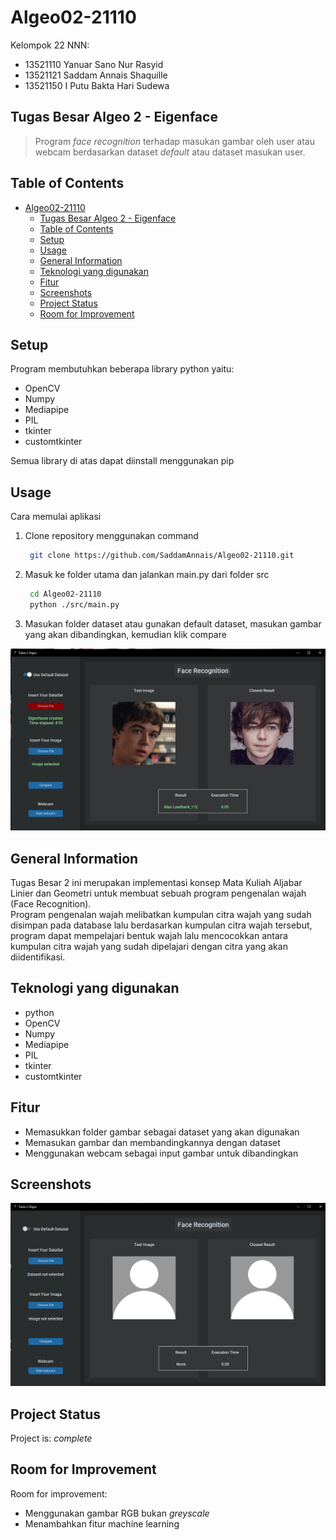 # Algeo02-21110

Kelompok 22 NNN:

- 13521110 Yanuar Sano Nur Rasyid
- 13521121 Saddam Annais Shaquille
- 13521150 I Putu Bakta Hari Sudewa

## Tugas Besar Algeo 2 - Eigenface

> Program _face recognition_ terhadap masukan gambar oleh user atau webcam berdasarkan dataset _default_ atau dataset masukan user.

## Table of Contents

- [Algeo02-21110](#algeo02-21110)
  - [Tugas Besar Algeo 2 - Eigenface](#tugas-besar-algeo-2---eigenface)
  - [Table of Contents](#table-of-contents)
  - [Setup](#setup)
  - [Usage](#usage)
  - [General Information](#general-information)
  - [Teknologi yang digunakan](#teknologi-yang-digunakan)
  - [Fitur](#fitur)
  - [Screenshots](#screenshots)
  - [Project Status](#project-status)
  - [Room for Improvement](#room-for-improvement)
  <!-- * [License](#license) -->

## Setup

Program membutuhkan beberapa library python yaitu:

- OpenCV
- Numpy
- Mediapipe
- PIL
- tkinter
- customtkinter

Semua library di atas dapat diinstall menggunakan pip

## Usage

Cara memulai aplikasi

1. Clone repository menggunakan command

   ```bash
    git clone https://github.com/SaddamAnnais/Algeo02-21110.git
   ```

2. Masuk ke folder utama dan jalankan main.py dari folder src

   ```bash
    cd Algeo02-21110
    python ./src/main.py

   ```

3. Masukan folder dataset atau gunakan default dataset, masukan gambar yang akan dibandingkan, kemudian klik compare

![contoh penggunaan](./src/images/img/contoh.png)

## General Information

Tugas Besar 2 ini merupakan implementasi konsep Mata Kuliah Aljabar Linier dan Geometri untuk membuat sebuah program pengenalan wajah (Face Recognition).  
Program pengenalan wajah melibatkan kumpulan citra wajah yang sudah disimpan pada database lalu berdasarkan kumpulan citra wajah tersebut, program dapat mempelajari bentuk wajah lalu mencocokkan antara kumpulan citra wajah yang sudah dipelajari dengan citra yang akan diidentifikasi.

## Teknologi yang digunakan

- python
- OpenCV
- Numpy
- Mediapipe
- PIL
- tkinter
- customtkinter

## Fitur

- Memasukkan folder gambar sebagai dataset yang akan digunakan
- Memasukan gambar dan membandingkannya dengan dataset
- Menggunakan webcam sebagai input gambar untuk dibandingkan

## Screenshots

![screenshot1](./src/images/img/screenshot1.png)

<!-- If you have screenshots you'd like to share, include them here. -->

## Project Status

Project is: _complete_

## Room for Improvement

Room for improvement:

- Menggunakan gambar RGB bukan _greyscale_
- Menambahkan fitur machine learning

<!-- Optional -->
<!-- ## License -->
<!-- This project is open source and available under the [... License](). -->

<!-- You don't have to include all sections - just the one's relevant to your project -->

